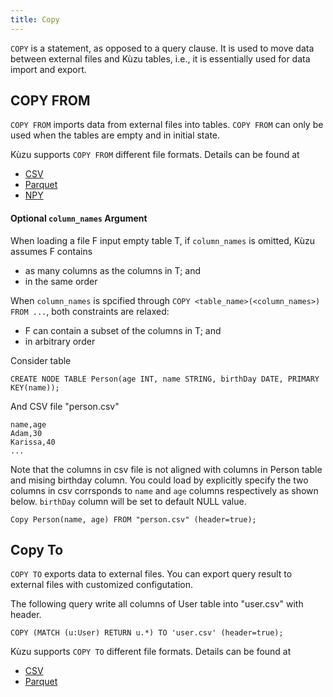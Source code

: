 ```yaml
---
title: Copy
---
```


`COPY` is a statement, as opposed to a query clause. It is used to move data between external files
and Kùzu tables, i.e., it is essentially used for data import and export.

## COPY FROM
`COPY FROM` imports data from external files into tables. `COPY FROM` can only be used when the tables are empty and in initial state. 

Kùzu supports `COPY FROM` different file formats. Details can be found at
- [CSV](../data-import/csv-import.md)
- [Parquet](../data-import/parquet-import.md)
- [NPY](../data-import/npy-import.md)


#### Optional `column_names` Argument
When loading a file F input empty table T, if `column_names` is omitted, Kùzu assumes F contains
- as many columns as the columns in T; and
- in the same order

When `column_names` is spcified through `COPY <table_name>(<column_names>) FROM ...`, both constraints are relaxed:
- F can contain a subset of the columns in T; and
- in arbitrary order

Consider table
```
CREATE NODE TABLE Person(age INT, name STRING, birthDay DATE, PRIMARY KEY(name));
```
And CSV file "person.csv"
```
name,age
Adam,30
Karissa,40
...
```
Note that the columns in csv file is not aligned with columns in Person table and mising birthday column. You could load by explicitly specify the two columns in csv corrsponds to `name` and `age` columns respectively as shown below. `birthDay` column will be set to default NULL value. 
```
Copy Person(name, age) FROM "person.csv" (header=true);
```


## Copy To
`COPY TO` exports data to external files. You can export query result to external files with customized configutation.

The following query write all columns of User table into "user.csv" with header.
```
COPY (MATCH (u:User) RETURN u.*) TO 'user.csv' (header=true);
```

Kùzu supports `COPY TO` different file formats. Details can be found at
- [CSV](../data-export/csv-export.md)
- [Parquet](../data-export/parquet-export.md)
